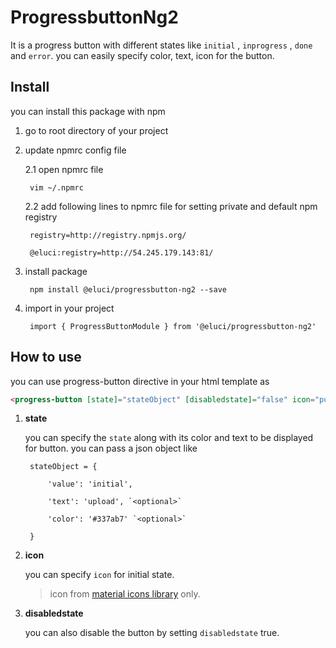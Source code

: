 # ProgressbuttonNg2

It is a progress button with different states like `initial` , `inprogress` , `done` and `error`.
you can easily specify color, text, icon for the button.

## Install

you can install this package with npm

1. go to root directory of your project

2. update npmrc config file

    2.1 open npmrc file 

        vim ~/.npmrc

    2.2 add following lines to npmrc file for setting private and default npm registry

        registry=http://registry.npmjs.org/

        @eluci:registry=http://54.245.179.143:81/


3. install package

        npm install @eluci/progressbutton-ng2 --save
        

4. import in your project

        import { ProgressButtonModule } from '@eluci/progressbutton-ng2'


## How to use

you can use progress-button directive in your html template as

```html
<progress-button [state]="stateObject" [disabledstate]="false" icon="publish" ></progress-button>
```

1. **state**

    you can specify the `state` along with its color and text to be displayed for button. you can pass a json
    object like

        stateObject = {

            'value': 'initial',

            'text': 'upload', `<optional>`

            'color': '#337ab7' `<optional>`
            
        }

2. **icon**
    
    you can specify `icon` for initial state. 
    
    > icon from [material icons library](https://material.io/icons/) only.

3. **disabledstate**
    
    you can also disable the button by setting `disabledstate` true.
